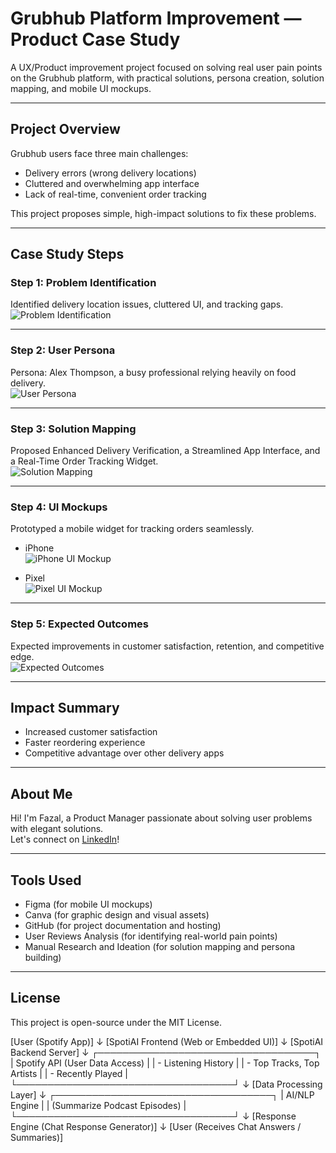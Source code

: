 # Grubhub Platform Improvement — Product Case Study

A UX/Product improvement project focused on solving real user pain points on the Grubhub platform, with practical solutions, persona creation, solution mapping, and mobile UI mockups.

---

## Project Overview

Grubhub users face three main challenges:
-  Delivery errors (wrong delivery locations)
-  Cluttered and overwhelming app interface
-  Lack of real-time, convenient order tracking

This project proposes simple, high-impact solutions to fix these problems.

---

##  Case Study Steps

### Step 1: Problem Identification
Identified delivery location issues, cluttered UI, and tracking gaps.  
![Problem Identification](./images/step1_problem_identification.png)

---

### Step 2: User Persona
Persona: Alex Thompson, a busy professional relying heavily on food delivery.  
![User Persona](./images/step2_user_persona.png)

---

### Step 3: Solution Mapping
Proposed Enhanced Delivery Verification, a Streamlined App Interface, and a Real-Time Order Tracking Widget.  
![Solution Mapping](./images/step3_solution_mapping.png)

---

### Step 4: UI Mockups
Prototyped a mobile widget for tracking orders seamlessly.

- iPhone  
  ![iPhone UI Mockup](./images/step4_ui_mockup_iphone.png)

- Pixel  
  ![Pixel UI Mockup](./images/step4_ui_mockup_pixel.png)

---

### Step 5: Expected Outcomes
Expected improvements in customer satisfaction, retention, and competitive edge.  
![Expected Outcomes](./images/step5_expected_outcomes.png)

---

## Impact Summary

- Increased customer satisfaction
- Faster reordering experience
- Competitive advantage over other delivery apps

---

## About Me

Hi! I'm Fazal, a Product Manager passionate about solving user problems with elegant solutions.  
Let's connect on [LinkedIn](https://www.linkedin.com/in/fazal-fazal-mba/)!

---

## Tools Used
- Figma (for mobile UI mockups)
- Canva (for graphic design and visual assets)
- GitHub (for project documentation and hosting)
- User Reviews Analysis (for identifying real-world pain points)
- Manual Research and Ideation (for solution mapping and persona building)


---

## License
This project is open-source under the MIT License.

[User (Spotify App)]
        ↓
[SpotiAI Frontend (Web or Embedded UI)]
        ↓
[SpotiAI Backend Server]
        ↓
 ┌───────────────────────────────────┐
 |  Spotify API (User Data Access)    |
 |  - Listening History               |
 |  - Top Tracks, Top Artists          |
 |  - Recently Played                  |
 └───────────────────────────────────┘
        ↓
[Data Processing Layer]
        ↓
 ┌───────────────────────────────────┐
 |  AI/NLP Engine                     |
 |  (Summarize Podcast Episodes)      |
 └───────────────────────────────────┘
        ↓
[Response Engine (Chat Response Generator)]
        ↓
[User (Receives Chat Answers / Summaries)]

